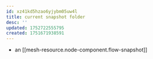 ```yaml
---
id: xz41kd5hzao6yjybm05uw4l
title: current snapshot folder
desc: ''
updated: 1752722555795
created: 1751671938591
---
```


- an [[mesh-resource.node-component.flow-snapshot]]
